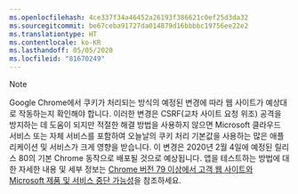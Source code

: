 ```yaml
---
ms.openlocfilehash: 4ce337f34a46452a26193f386621c0ef25d3da32
ms.sourcegitcommit: be67ceba91727da014879d16bbbbc19756ee22e2
ms.translationtype: HT
ms.contentlocale: ko-KR
ms.lasthandoff: 05/05/2020
ms.locfileid: "81670249"
---
```

> [!NOTE] 
> Google Chrome에서 쿠키가 처리되는 방식의 예정된 변경에 따라 웹 사이트가 예상대로 작동하는지 확인해야 합니다. 이러한 변경은 CSRF(교차 사이트 요청 위조) 공격을 방지하는 데 도움이 되지만 적절한 해결 방법을 사용하지 않으면 Microsoft 클라우드 서비스 또는 자체 서비스를 포함하여 오늘날의 쿠키 처리 기본값을 사용하는 많은 애플리케이션 및 서비스가 크게 영향을 받습니다. 이 변경은 2020년 2월 4일에 예정된 릴리스 80의 기본 Chrome 동작으로 배포될 것으로 예상됩니다. 앱을 테스트하는 방법에 대한 자세한 내용 및 세부 정보는 [Chrome 버전 79 이상에서 고객 웹 사이트와 Microsoft 제품 및 서비스 중단 가능성](https://support.microsoft.com/help/4522904/potential-disruption-to-customer-websites-in-latest-chrome)을 참조하세요.